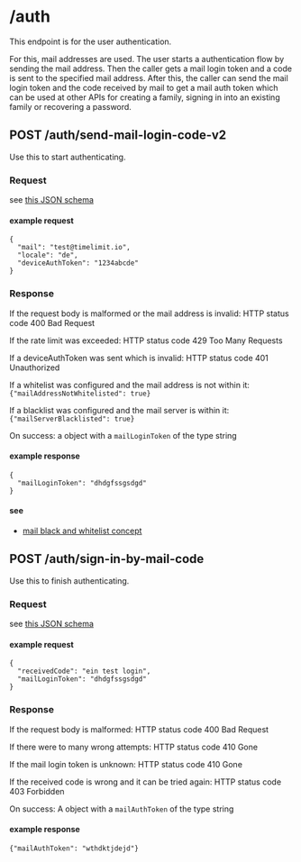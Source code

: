 # /auth

This endpoint is for the user authentication.

For this, mail addresses are used. The user starts
a authentication flow by sending the mail address.
Then the caller gets a mail login token and a
code is sent to the specified mail address.
After this, the caller can send the mail login token
and the code received by mail to get a mail auth token which can be
used at other APIs for creating a family, signing in into an existing family or
recovering a password.

## POST /auth/send-mail-login-code-v2

Use this to start authenticating.

### Request

see [this JSON schema](../schema/sendmaillogincoderequest.md)

#### example request

```
{
  "mail": "test@timelimit.io",
  "locale": "de",
  "deviceAuthToken": "1234abcde"
}
```

### Response

If the request body is malformed or the mail address is invalid: HTTP status code 400 Bad Request

If the rate limit was exceeded: HTTP status code 429 Too Many Requests

If a deviceAuthToken was sent which is invalid: HTTP status code 401 Unauthorized

If a whitelist was configured and the mail address is not within it: `{"mailAddressNotWhitelisted": true}`

If a blacklist was configured and the mail server is within it: `{"mailServerBlacklisted": true}`

On success: a object with a `mailLoginToken` of the type string

#### example response

```
{
  "mailLoginToken": "dhdgfssgsdgd"
}
```

#### see

- [mail black and whitelist concept](../concept/mail-blackwhitelist.md)

## POST /auth/sign-in-by-mail-code

Use this to finish authenticating.

### Request

see [this JSON schema](../api/signinbymailcoderequest.md)

#### example request

```
{
  "receivedCode": "ein test login",
  "mailLoginToken": "dhdgfssgsdgd"
}
```

### Response

If the request body is malformed: HTTP status code 400 Bad Request

If there were to many wrong attempts: HTTP status code 410 Gone

If the mail login token is unknown: HTTP status code 410 Gone

If the received code is wrong and it can be tried again: HTTP status code 403 Forbidden

On success: A object with a `mailAuthToken` of the type string

#### example response

`{"mailAuthToken": "wthdktjdejd"}`
